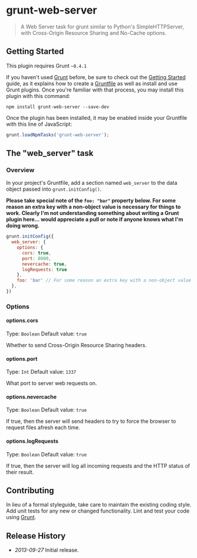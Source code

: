 # grunt-web-server

> A Web Server task for grunt similar to Python's SimpleHTTPServer, with Cross-Origin Resource Sharing and No-Cache options.

## Getting Started
This plugin requires Grunt `~0.4.1`

If you haven't used [Grunt](http://gruntjs.com/) before, be sure to check out the [Getting Started](http://gruntjs.com/getting-started) guide, as it explains how to create a [Gruntfile](http://gruntjs.com/sample-gruntfile) as well as install and use Grunt plugins. Once you're familiar with that process, you may install this plugin with this command:

```shell
npm install grunt-web-server --save-dev
```

Once the plugin has been installed, it may be enabled inside your Gruntfile with this line of JavaScript:

```js
grunt.loadNpmTasks('grunt-web-server');
```

## The "web_server" task

### Overview

In your project's Gruntfile, add a section named `web_server` to the data
object passed into `grunt.initConfig()`.

**Please take special note of the `foo: "bar"` property below. For some reason an extra key with a non-object value is necessary for things to work. Clearly I'm not understanding something about writing a Grunt plugin here... would appreciate a pull or note if anyone knows what I'm doing wrong.**

```js
grunt.initConfig({
  web_server: {
    options: {
      cors: true,
      port: 8000,
      nevercache: true,
      logRequests: true
    },
    foo: 'bar' // For some reason an extra key with a non-object value is necessary
  },
})
```

### Options

#### options.cors
Type: `Boolean`
Default value: `true`

Whether to send Cross-Origin Resource Sharing headers.

#### options.port
Type: `Int`
Default value: `1337`

What port to server web requests on.

#### options.nevercache
Type: `Boolean`
Default value: `true`

If true, then the server will send headers to try to force the browser to request files afresh each time.

#### options.logRequests
Type: `Boolean`
Default value: `true`

If true, then the server will log all incoming requests and the HTTP status of their result.

## Contributing
In lieu of a formal styleguide, take care to maintain the existing coding style. Add unit tests for any new or changed functionality. Lint and test your code using [Grunt](http://gruntjs.com/).

## Release History

*   *2013-09-27* Initial release.
